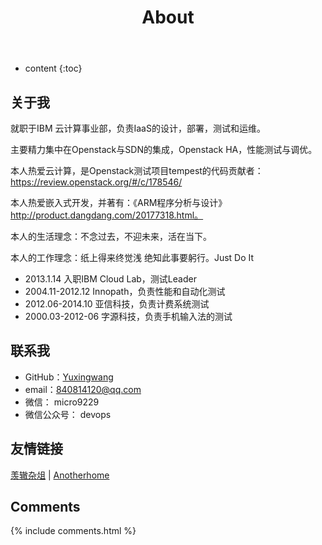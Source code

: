 ﻿---
layout: page
title: About
permalink: /about/
icon: heart
---

* content
{:toc}

## 关于我

就职于IBM 云计算事业部，负责IaaS的设计，部署，测试和运维。

主要精力集中在Openstack与SDN的集成，Openstack HA，性能测试与调优。

本人热爱云计算，是Openstack测试项目tempest的代码贡献者：https://review.openstack.org/#/c/178546/

本人热爱嵌入式开发，并著有：《ARM程序分析与设计》http://product.dangdang.com/20177318.html。

本人的生活理念：不念过去，不迎未来，活在当下。

本人的工作理念：纸上得来终觉浅 绝知此事要躬行。Just Do It

* 2013.1.14 入职IBM Cloud Lab，测试Leader
* 2004.11-2012.12 Innopath，负责性能和自动化测试
* 2012.06-2014.10 亚信科技，负责计费系统测试
* 2000.03-2012-06 字源科技，负责手机输入法的测试

## 联系我

* GitHub：[Yuxingwang](https://github.com/openstacks)
* email：840814120@qq.com
* 微信： micro9229
* 微信公众号： devops



## 友情链接

[羡辙杂俎](http://sdnhub.org/tutorials/) \| [Anotherhome](https://openstack.com)  

## Comments

{% include comments.html %}
